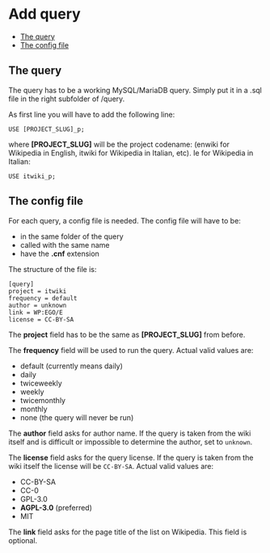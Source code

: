 # Add query

- [The query](#the-query)
- [The config file](#the-config-file)

<a name="the-query"></a>
## The query

The query has to be a working MySQL/MariaDB query. Simply put it in a .sql file in the right subfolder of /query.

As first line you will have to add the following line:

	USE [PROJECT_SLUG]_p;

where **[PROJECT_SLUG]** will be the project codename: (enwiki for Wikipedia in English, itwiki for Wikipedia in Italian, etc). Ie for Wikipedia in Italian:

	USE itwiki_p;

<a name="the-config-file"></a>
## The config file

For each query, a config file is needed. The config file will have to be:

- in the same folder of the query
- called with the same name
- have the **.cnf** extension

The structure of the file is:

	[query]
	project = itwiki
	frequency = default
	author = unknown
	link = WP:EGO/E
	license = CC-BY-SA

The **project** field has to be the same as **[PROJECT_SLUG]** from before.

The **frequency** field will be used to run the query. Actual valid values are:

- default (currently means daily)
- daily
- twiceweekly
- weekly
- twicemonthly
- monthly
- none (the query will never be run)

The **author** field asks for author name. If the query is taken from the wiki itself and is difficult or impossible to determine the author, set to `unknown`.

The **license** field asks for the query license. If the query is taken from the wiki itself the license will be `CC-BY-SA`. Actual valid values are:

- CC-BY-SA
- CC-0
- GPL-3.0
- **AGPL-3.0** (preferred)
- MIT

The **link** field asks for the page title of the list on Wikipedia. This field is optional.
